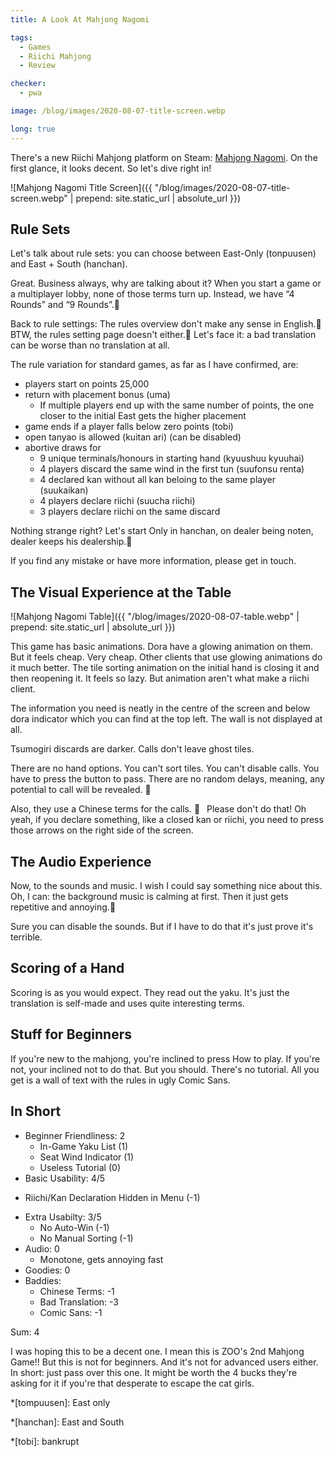 ```yaml
---
title: A Look At Mahjong Nagomi

tags:
  - Games
  - Riichi Mahjong
  - Review

checker:
  - pwa

image: /blog/images/2020-08-07-title-screen.webp

long: true
---
```


There's a new Riichi Mahjong platform on Steam: [Mahjong Nagomi](https://store.steampowered.com/app/1356180/Mahjong_Nagomi/).
On the first glance, it looks decent. So let's dive right in!

![Mahjong Nagomi Title Screen]({{ "/blog/images/2020-08-07-title-screen.webp" | prepend: site.static_url | absolute_url }})

## Rule Sets

Let's talk about rule sets: you can choose between East-Only (tonpuusen) and
East&nbsp;+&nbsp;South (hanchan).

Great. Business always, why are talking about it?
When you start a game or a multiplayer lobby, none of those terms turn up.
Instead, we have “4 Rounds” and “9 Rounds”.🤮

Back to rule settings:
The rules overview don't make any sense in English.🤮
BTW, the rules setting page doesn't either.🤮
Let's face it: a bad translation can be worse than no translation at all.

The rule variation for standard games, as far as I have confirmed, are:

- players start on points 25,000
- return with placement bonus (uma)
  - If multiple players end up with the same number of points, the one closer to the initial East gets the higher placement
- game ends if a player falls below zero points (tobi)
- open tanyao is allowed (kuitan ari) (can be disabled)
- abortive draws for
  - 9 unique terminals/honours in starting hand (kyuushuu kyuuhai)
  - 4 players discard the same wind in the first tun (suufonsu renta)
  - 4 declared kan without all kan beloing to the same player (suukaikan)
  - 4 players declare riichi (suucha riichi)
  - 3 players declare riichi on the same discard

Nothing strange right? Let's start
Only in hanchan, on dealer being noten, dealer keeps his dealership.🤮

If you find any mistake or have more information, please get in touch.

## The Visual Experience at the Table

![Mahjong Nagomi Table]({{ "/blog/images/2020-08-07-table.webp" | prepend: site.static_url | absolute_url }})

This game has basic animations. Dora have a glowing animation on them.
But it feels cheap. Very cheap.
Other clients that use glowing animations do it much better.
The tile sorting animation on the initial hand is closing it and then reopening it.
It feels so lazy. But animation aren't what make a riichi client.

The information you need is neatly in the centre of the screen and below dora indicator which you can find at the top left. The wall is not displayed at all.

Tsumogiri discards are darker. Calls don't leave ghost tiles.

There are no hand options. You can't sort tiles. You can't disable calls.
You have to press the button to pass. There are no random delays, meaning, any potential to call will be revealed. 🤮

Also, they use a Chinese terms for the calls. 🤮&ensp;
Please don't do that!
Oh yeah, if you declare something, like a closed kan or riichi, you need to press those arrows on the right side of the screen.

## The Audio Experience

Now, to the sounds and music.
I wish I could say something nice about this.
Oh, I can: the background music is calming at first.
Then it just gets repetitive and annoying.🤮

Sure you can disable the sounds.
But if I have to do that it's just prove it's terrible.

## Scoring of a Hand

Scoring is as you would expect.
They read out the yaku.
It's just the translation is self-made and uses quite interesting terms.

## Stuff for Beginners

If you're new to the mahjong, you're inclined to press How to play.
If you're not, your inclined not to do that.
But you should.
There's no tutorial.
All you get is a wall of text with the rules in ugly Comic Sans.

## In Short

- Beginner Friendliness: 2
  * In-Game Yaku List (1)
  * Seat Wind Indicator (1)
  * Useless Tutorial (0)
-  Basic Usability: 4/5
  * Riichi/Kan Declaration Hidden in Menu (-1)
- Extra Usabilty: 3/5
  * No Auto-Win (-1)
  * No Manual Sorting (-1)
- Audio: 0
  * Monotone, gets annoying fast
- Goodies: 0
- Baddies:
  * Chinese Terms: -1
  * Bad Translation: -3
  * Comic Sans: -1

Sum: 4

I was hoping this to be a decent one.
I mean this is ZOO's 2nd Mahjong Game!!
But this is not for beginners.
And it's not for advanced users either.
In short: just pass over this one.
It might be worth the 4 bucks they're asking for it if you're that desperate to escape the cat girls.

*[tompuusen]: East only

*[hanchan]: East and South

*[tobi]: bankrupt
